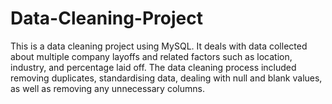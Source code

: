 # Data-Cleaning-Project
This is a data cleaning project using MySQL. It deals with data collected about multiple company layoffs and related factors such as location, industry, and percentage laid off.
The data cleaning process included removing duplicates, standardising data, dealing with null and blank values, as well as removing any unnecessary columns.
